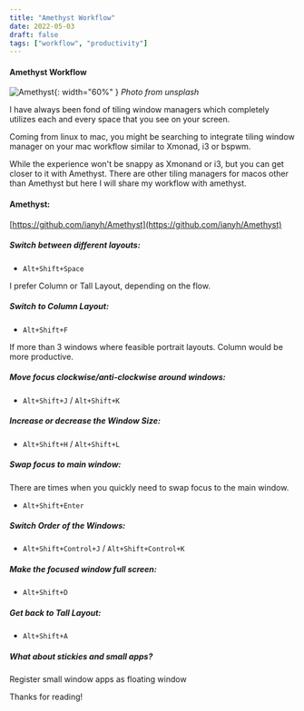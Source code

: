 ```yaml
---
title: "Amethyst Workflow"
date: 2022-05-03
draft: false
tags: ["workflow", "productivity"]
---
```


#### Amethyst Workflow

![Amethyst](https://images.unsplash.com/photo-1613327986042-63d4425a1a5d){: width="60%" }
_Photo from unsplash_

I have always been fond of tiling window managers which completely utilizes each and every space that you see on your screen.

Coming from linux to mac, you might be searching to integrate tiling window manager on your mac workflow similar to Xmonad, i3 or bspwm.

While the experience won't be snappy as Xmonand or i3, but you can get closer to it with Amethyst. There are other tiling managers for macos other than Amethyst but here I will share my workflow with amethyst.

#### Amethyst:
[https://github.com/ianyh/Amethyst](https://github.com/ianyh/Amethyst)

##### Switch between different layouts:

- `Alt+Shift+Space`

I prefer Column or Tall Layout, depending on the flow.

##### Switch to Column Layout:

- `Alt+Shift+F`

If more than 3 windows where feasible portrait layouts. Column would be more productive.

##### Move focus clockwise/anti-clockwise around windows:
- `Alt+Shift+J` / `Alt+Shift+K`

##### Increase or decrease the Window Size:
- `Alt+Shift+H` / `Alt+Shift+L`

##### Swap focus to main window:
There are times when you quickly need to swap focus to the main window.
- `Alt+Shift+Enter`

##### Switch Order of the Windows:
- `Alt+Shift+Control+J` / `Alt+Shift+Control+K`

##### Make the focused window full screen:
- `Alt+Shift+D`

##### Get back to Tall Layout:
- `Alt+Shift+A`

##### What about stickies and small apps?
Register small window apps as floating window
<!--stackedit_data:
eyJoaXN0b3J5IjpbLTIxNDAzMTkwNSwxNDE5Njk4NzE2XX0=
-->

Thanks for reading!
